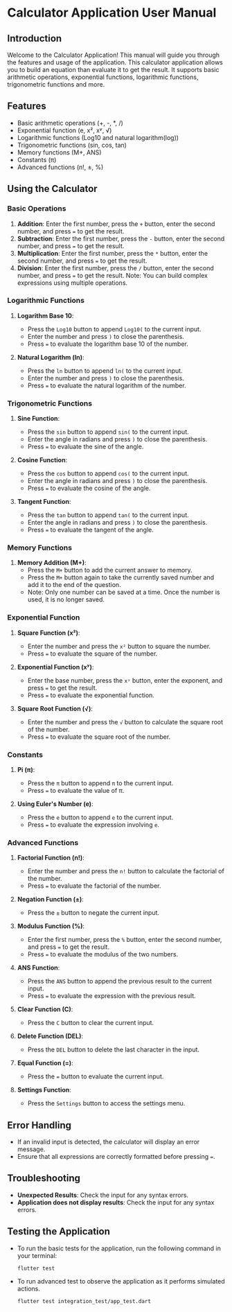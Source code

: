 # Calculator Application User Manual

## Introduction
Welcome to the Calculator Application! This manual will guide you through the features and usage of the application. 
This calculator application allows you to build an equation than evaluate it to get the result. 
It supports basic arithmetic operations, exponential functions, logarithmic functions, trigonometric functions and more.

## Features
- Basic arithmetic operations (+, -, *, /)
- Exponential function (e, x², xʸ, √)
- Logarithmic functions (Log10 and natural logarithm(log))
- Trigonometric functions (sin, cos, tan)
- Memory functions (M+, ANS)
- Constants (π)
- Advanced functions (n!, ±, %)

## Using the Calculator

### Basic Operations
1. **Addition**: Enter the first number, press the `+` button, enter the second number, and press `=` to get the result.
2. **Subtraction**: Enter the first number, press the `-` button, enter the second number, and press `=` to get the result.
3. **Multiplication**: Enter the first number, press the `*` button, enter the second number, and press `=` to get the result.
4. **Division**: Enter the first number, press the `/` button, enter the second number, and press `=` to get the result.
Note: You can build complex expressions using multiple operations.

### Logarithmic Functions
1. **Logarithm Base 10**:
   - Press the `Log10` button to append `Log10(` to the current input.
   - Enter the number and press `)` to close the parenthesis.
   - Press `=` to evaluate the logarithm base 10 of the number.

2. **Natural Logarithm (ln)**:
   - Press the `ln` button to append `ln(` to the current input.
   - Enter the number and press `)` to close the parenthesis.
   - Press `=` to evaluate the natural logarithm of the number.

### Trigonometric Functions
1. **Sine Function**:
   - Press the `sin` button to append `sin(` to the current input.
   - Enter the angle in radians and press `)` to close the parenthesis.
   - Press `=` to evaluate the sine of the angle.

2. **Cosine Function**: 
   - Press the `cos` button to append `cos(` to the current input.
   - Enter the angle in radians and press `)` to close the parenthesis.
   - Press `=` to evaluate the cosine of the angle.

3. **Tangent Function**: 
   - Press the `tan` button to append `tan(` to the current input.
   - Enter the angle in radians and press `)` to close the parenthesis.
   - Press `=` to evaluate the tangent of the angle.

### Memory Functions
1. **Memory Addition (M+)**:
    - Press the `M+` button to add the current answer to memory.
    - Press the `M+` button again to take the currently saved number and 
add it to the end of the question.
    - Note: Only one number can be saved at a time. Once the number is used, it is no longer saved.

### Exponential Function
1. **Square Function (x²)**:
   - Enter the number and press the `x²` button to square the number.
   - Press `=` to evaluate the square of the number.

2. **Exponential Function (xʸ)**:
   - Enter the base number, press the `xʸ` button, enter the exponent, and press `=` to get the result.
   - Press `=` to evaluate the exponential function.

3. **Square Root Function (√)**:
   - Enter the number and press the `√` button to calculate the square root of the number.
   - Press `=` to evaluate the square root of the number.

### Constants
1. **Pi (π)**:
   - Press the `π` button to append `π` to the current input.
   - Press `=` to evaluate the value of π.

2. **Using Euler's Number (e)**:
   - Press the `e` button to append `e` to the current input.
   - Press `=` to evaluate the expression involving `e`.

### Advanced Functions
1. **Factorial Function (n!)**:
   - Enter the number and press the `n!` button to calculate the factorial of the number.
   - Press `=` to evaluate the factorial of the number.

2. **Negation Function (±)**:
   - Press the `±` button to negate the current input.

3. **Modulus Function (%)**:
   - Enter the first number, press the `%` button, enter the second number, and press `=` to get the result.
   - Press `=` to evaluate the modulus of the two numbers.

4. **ANS Function**:
   - Press the `ANS` button to append the previous result to the current input.
   - Press `=` to evaluate the expression with the previous result.

5. **Clear Function (C)**:
   - Press the `C` button to clear the current input.

6. **Delete Function (DEL)**:
   - Press the `DEL` button to delete the last character in the input.

7. **Equal Function (=)**:
   - Press the `=` button to evaluate the current input.

8. **Settings Function**:
   - Press the `Settings` button to access the settings menu.

## Error Handling
- If an invalid input is detected, the calculator will display an error message.
- Ensure that all expressions are correctly formatted before pressing `=`.

## Troubleshooting
- **Unexpected Results**: Check the input for any syntax errors.
- **Application does not display results**: Check the input for any syntax errors.

## Testing the Application
- To run the basic tests for the application, run the following command in your terminal:
  ```
  flutter test 
  ```
- To run advanced test to observe the application as it performs simulated actions.
   ```
   flutter test integration_test/app_test.dart  
   ```